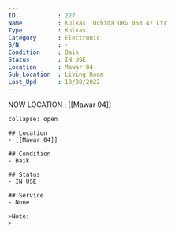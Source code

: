 ```yaml
---
ID            : 227
Name          : Kulkas  Uchida URG 058 47 Ltr
Type          : Kulkas
Category      : Electronic
S/N           : -
Condition     : Baik
Status        : IN USE
Location      : Mawar 04
Sub_Location  : Living Room
Last_Upd      : 18/08/2022
---
```



NOW LOCATION : [[Mawar 04]]

```ad-History
collapse: open

## Location
- [[Mawar 04]]

## Condition
- Baik

## Status
- IN USE

## Service
- None

>Note:
>


```
